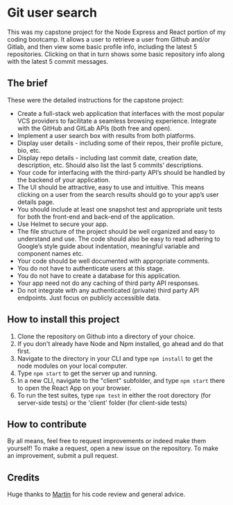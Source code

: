 # Git user search

This was my capstone project for the Node Express and React portion of my coding bootcamp. It allows a user to retrieve a user from Github and/or Gitlab, and then view some basic profile info, including the latest 5 repositories. Clicking on that in turn shows some basic repository info along with the latest 5 commit messages.

## The brief

These were the detailed instructions for the capstone project:

- Create a full-stack web application that interfaces with the most popular VCS providers to facilitate a seamless browsing experience. Integrate with the GitHub and GitLab APIs (both free and open).
- Implement a user search box with results from both platforms.
- Display user details - including some of their repos, their profile picture, bio, etc.
- Display repo details - including last commit date, creation date, description, etc. Should also list the last 5 commits’ descriptions.
- Your code for interfacing with the third-party API’s should be handled by the backend of your application.
- The UI should be attractive, easy to use and intuitive. This means clicking on a user from the search results should go to your app’s user details page.
- You should include at least one snapshot test and appropriate unit tests for both the front-end and back-end of the application.
- Use Helmet to secure your app.
- The file structure of the project should be well organized and easy to understand and use. The code should also be easy to read adhering to Google’s style guide about indentation, meaningful variable and component names etc.
- Your code should be well documented with appropriate comments.
- You do not have to authenticate users at this stage.
- You do not have to create a database for this application.
- Your app need not do any caching of third party API responses.
- Do not integrate with any authenticated (private) third party API endpoints. Just focus on publicly accessible data.

## How to install this project

1. Clone the repository on Github into a directory of your choice.
2. If you don't already have Node and Npm installed, go ahead and do that first.
3. Navigate to the directory in your CLI and type `npm install` to get the node modules on your local computer.
4. Type `npm start` to get the server up and running.
5. In a new CLI, navigate to the "client" subfolder, and type `npm start` there to open the React App on your browser.
6. To run the test suites, type `npm test` in either the root dorectory (for server-side tests) or the 'client' folder (for client-side tests)

## How to contribute

By all means, feel free to request improvements or indeed make them yourself! To make a request, open a new issue on the repository. To make an improvement, submit a pull request.

## Credits

Huge thanks to [Martin](https://github.com/martink-rsa) for his code review and general advice.
